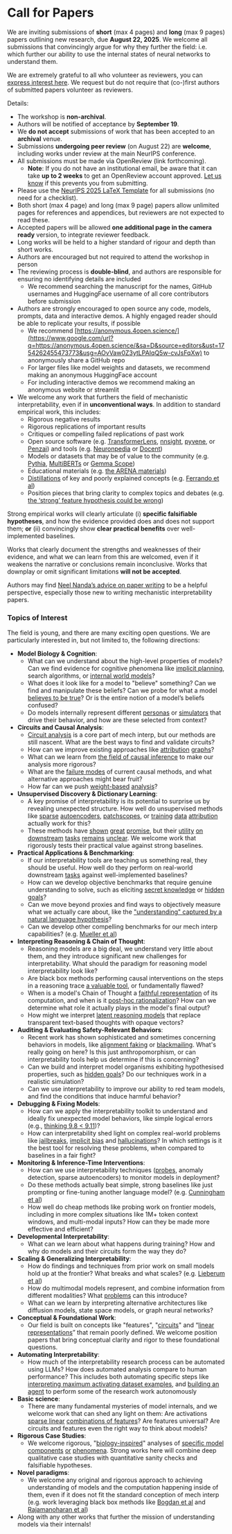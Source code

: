 # Call for Papers
We are inviting submissions of **short** (max 4 pages) and **long** (max 9 pages) papers outlining new research, due **August 22, 2025**. We welcome all submissions that convincingly argue for why they further the field: i.e. which further our ability to use the internal states of neural networks to understand them. 

We are extremely grateful to all who volunteer as reviewers, you can [express interest here](https://www.google.com/url?q=https://docs.google.com/forms/d/e/1FAIpQLSdiw1SJllzoTz_nqzDTzTOGb9DV3W_truQyh-WvYj_QGIi7Mg/viewform?usp%3Ddialog&sa=D&source=editors&ust=1754262455468754&usg=AOvVaw2FCHhAzYxzc6v8hdk9rOSn). We request but do not require that (co-)first authors of submitted papers volunteer as reviewers. 

Details: 
* The workshop is **non-archival**.
* Authors will be notified of acceptance by **September 19**.
* We **do not accept** submissions of work that has been accepted to an **archival** venue.
* Submissions **undergoing peer review** (on August 22) are **welcome**, including works under review at the main NeurIPS conference.
* All submissions must be made via OpenReview (link forthcoming).
  * **Note**: If you do not have an institutional email, be aware that it can take **up to 2 weeks** to get an OpenReview account approved. [Let us know](mailto:neurips2025@mechinterpworkshop.com) if this prevents you from submitting.
* Please use the [NeurIPS 2025 LaTeX Template](https://www.google.com/url?q=https://media.neurips.cc/Conferences/NeurIPS2025/Styles.zip&sa=D&source=editors&ust=1754262455471361&usg=AOvVaw2qNwZOkN9L4EOi-Y12W94E) for all submissions (no need for a checklist).
* Both short (max 4 page) and long (max 9 page) papers allow unlimited pages for references and appendices, but reviewers are not expected to read these.
* Accepted papers will be allowed **one additional page in the camera ready** version, to integrate reviewer feedback.
* Long works will be held to a higher standard of rigour and depth than short works.
* Authors are encouraged but not required to attend the workshop in person
* The reviewing process is **double-blind**, and authors are responsible for ensuring no identifying details are included
  * We recommend searching the manuscript for the names, GitHub usernames and HuggingFace username of all core contributors before submission
* Authors are strongly encouraged to open source any code, models, prompts, data and interactive demos. A highly engaged reader should be able to replicate your results, if possible
  * We recommend [https://anonymous.4open.science/](https://www.google.com/url?q=https://anonymous.4open.science/&sa=D&source=editors&ust=1754262455473773&usg=AOvVaw0Z3ytLPAIqQ5w-cvJsFqXw) to anonymously share a GitHub repo
  * For larger files like model weights and datasets, we recommend making an anonymous HuggingFace account
  * For including interactive demos we recommend making an anonymous website or streamlit
* We welcome any work that furthers the field of mechanistic interpretability, even if in **unconventional ways**. In addition to standard empirical work, this includes:
  * Rigorous negative results
  * Rigorous replications of important results
  * Critiques or compelling failed replications of past work
  * Open source software (e.g. [TransformerLens](https://www.google.com/url?q=https://github.com/neelnanda-io/TransformerLens&sa=D&source=editors&ust=1754262455475493&usg=AOvVaw0_H5gQUIkJc1j_eGcBIrrK), [nnsight](https://www.google.com/url?q=https://github.com/ndif-team/nnsight&sa=D&source=editors&ust=1754262455475647&usg=AOvVaw0aqEvlow2qcNwsu0_wbS0a), [pyvene](https://www.google.com/url?q=https://github.com/stanfordnlp/pyvene/tree/main/pyvene/models/mlp&sa=D&source=editors&ust=1754262455475779&usg=AOvVaw3Uz0n6isKEWRkfeTO3j6EB), or [Penzai](https://www.google.com/url?q=https://github.com/google-deepmind/penzai&sa=D&source=editors&ust=1754262455475917&usg=AOvVaw1wMtLgEuTKpOSxBRdCgUh0)) and tools (e.g. [Neuronpedia](https://www.google.com/url?q=http://neuronpedia.org&sa=D&source=editors&ust=1754262455476050&usg=AOvVaw3nAncOCE8PWW7G0yk6_3PP) or [Docent](https://www.google.com/url?q=https://transluce.org/introducing-docent&sa=D&source=editors&ust=1754262455476211&usg=AOvVaw2CZgci0h_JxpDEkSU7d3W8))
  * Models or datasets that may be of value to the community (e.g. [Pythia](https://www.google.com/url?q=https://arxiv.org/abs/2304.01373&sa=D&source=editors&ust=1754262455476526&usg=AOvVaw1tAn9H5XO-B6owVexPOqbU), [MultiBERTs](https://www.google.com/url?q=https://arxiv.org/abs/2106.16163&sa=D&source=editors&ust=1754262455476643&usg=AOvVaw3_-1BSRpAR6MblfouZh4lx) or [Gemma Scope](https://www.google.com/url?q=https://arxiv.org/abs/2408.05147&sa=D&source=editors&ust=1754262455476807&usg=AOvVaw0SNrS-pERESs_RzBM5xmjw))
  * Educational materials (e.g. [the ARENA materials](https://www.google.com/url?q=https://arena3-chapter1-transformer-interp.streamlit.app/&sa=D&source=editors&ust=1754262455477086&usg=AOvVaw2olKfyKofE7bz3UPpQfWDQ))
  * [Distillations](https://www.google.com/url?q=https://distill.pub/2017/research-debt/&sa=D&source=editors&ust=1754262455477268&usg=AOvVaw0JnqVPWvWY_PZXNgUqtCrp) of key and poorly explained concepts (e.g. [Ferrando et al](https://www.google.com/url?q=https://arxiv.org/abs/2405.00208&sa=D&source=editors&ust=1754262455477512&usg=AOvVaw0Oa9wjx8_TXwUrzA6oDwCt))
  * Position pieces that bring clarity to complex topics and debates (e.g. [the ‘strong’ feature hypothesis could be wrong](https://www.google.com/url?q=https://www.alignmentforum.org/posts/tojtPCCRpKLSHBdpn/the-strong-feature-hypothesis-could-be-wrong&sa=D&source=editors&ust=1754262455477943&usg=AOvVaw0SpiG0Mq7cg_KMuPOKNO1w))

Strong empirical works will clearly articulate (i) **specific falsifiable hypotheses**, and how the evidence provided does and does not support them; **or** (ii) convincingly show **clear practical benefits** over well-implemented baselines. 

Works that clearly document the strengths and weaknesses of their evidence, and what we can learn from this are welcomed, even if it weakens the narrative or conclusions remain inconclusive. Works that downplay or omit significant limitations **will not be accepted**. 

Authors may find [Neel Nanda’s advice on paper writing](https://www.google.com/url?q=https://www.alignmentforum.org/posts/eJGptPbbFPZGLpjsp/highly-opinionated-advice-on-how-to-write-ml-papers&sa=D&source=editors&ust=1754262455479697&usg=AOvVaw390B03a-MFmohMM8CUi6m1) to be a helpful perspective, especially those new to writing mechanistic interpretability papers. 
### Topics of Interest
The field is young, and there are many exciting open questions. We are particularly interested in, but not limited to, the following directions: 
* **Model Biology & Cognition**:
  * What can we understand about the high-level properties of models? Can we find evidence for cognitive phenomena like [implicit planning](https://www.google.com/url?q=https://transformer-circuits.pub/2025/attribution-graphs/biology.html%23dives-poems&sa=D&source=editors&ust=1754262455480953&usg=AOvVaw1Woy5h4EAgvO3NWhxu2lqJ), search algorithms, or [internal world models](https://www.google.com/url?q=https://arxiv.org/abs/2210.13382&sa=D&source=editors&ust=1754262455481167&usg=AOvVaw0mUGKvTw2FltDilD6r-2c-)?
  * What does it look like for a model to "believe" something? Can we find and manipulate these beliefs? Can we probe for what a model [believes to be true](https://www.google.com/url?q=https://arxiv.org/abs/2310.06824&sa=D&source=editors&ust=1754262455481589&usg=AOvVaw0ibrFeQPp8e20LWPao5LzT)? Or is the entire notion of a model’s beliefs confused?
  * Do models internally represent different [personas](https://www.google.com/url?q=https://arxiv.org/abs/2406.12094&sa=D&source=editors&ust=1754262455481989&usg=AOvVaw3KVxH00sboCoorTQXt7aAs) or [simulators](https://www.google.com/url?q=https://www.nature.com/articles/s41586-023-06647-8&sa=D&source=editors&ust=1754262455482149&usg=AOvVaw0v559mJMvzCdH5dGGJUDRv) that drive their behavior, and how are these selected from context?
* **Circuits and Causal Analysis**:
  * [Circuit analysis](https://www.google.com/url?q=https://distill.pub/2020/circuits/zoom-in/&sa=D&source=editors&ust=1754262455482614&usg=AOvVaw3_rpSKtpdfFiDkqRJTYcHP) is a core part of mech interp, but our methods are still nascent. What are the best ways to find and validate circuits?
  * How can we improve existing approaches like [attribution](https://www.google.com/url?q=https://arxiv.org/abs/2406.11944&sa=D&source=editors&ust=1754262455483097&usg=AOvVaw3hN80u0zR7kVkXLVp3xwgF) [graphs](https://www.google.com/url?q=https://transformer-circuits.pub/2025/attribution-graphs/methods.html&sa=D&source=editors&ust=1754262455483239&usg=AOvVaw0G6HJ94qsCcCuR_gYZJfbs)?
  * What can we learn from [the field of causal inference](https://www.google.com/url?q=https://arxiv.org/abs/2407.04690&sa=D&source=editors&ust=1754262455483520&usg=AOvVaw0a8kxw1kc0GWt4LddGQLCD) to make our analysis more rigorous?
  * What are the [failure modes](https://www.google.com/url?q=https://arxiv.org/abs/2307.15771&sa=D&source=editors&ust=1754262455483810&usg=AOvVaw09oi7L1zdbfWapCOoTM2FR) of current causal methods, and what alternative approaches might bear fruit?
  * How far can we push [weight-based](https://www.google.com/url?q=https://arxiv.org/abs/2301.05217&sa=D&source=editors&ust=1754262455484175&usg=AOvVaw34zE0jMnZhB7Qd7hd2nEyC) [analysis](https://www.google.com/url?q=https://arxiv.org/abs/2410.08417&sa=D&source=editors&ust=1754262455484320&usg=AOvVaw1-eojUsInzMn8rrZR1Z7Iu)?
* **Unsupervised Discovery & Dictionary Learning**:
  * A key promise of interpretability is its potential to surprise us by revealing unexpected structure. How well do unsupervised methods like [sparse](https://www.google.com/url?q=https://arxiv.org/abs/2103.15949&sa=D&source=editors&ust=1754262455485081&usg=AOvVaw2kNQ9_yhIvfkS7z_2WvKDY) [autoencoders](https://www.google.com/url?q=https://transformer-circuits.pub/2023/monosemantic-features&sa=D&source=editors&ust=1754262455485242&usg=AOvVaw2P6dEQOrxFvIE6PM4pweOB), [patch](https://www.google.com/url?q=https://arxiv.org/abs/2401.06102&sa=D&source=editors&ust=1754262455485362&usg=AOvVaw0PlhRXDucDRawph3I_OmNA)[scopes](https://www.google.com/url?q=https://arxiv.org/abs/2403.10949v2&sa=D&source=editors&ust=1754262455485448&usg=AOvVaw3PqF4xznUQ_0mcRkuxSvX_), or [training](https://www.google.com/url?q=https://proceedings.mlr.press/v70/koh17a?ref%3Dhttps://githubhelp.com&sa=D&source=editors&ust=1754262455485619&usg=AOvVaw3bDdrG-nCUuJ9tSzVk4Lig) [data](https://www.google.com/url?q=https://arxiv.org/abs/2308.03296&sa=D&source=editors&ust=1754262455485742&usg=AOvVaw3ocaPHrpPQH9Dp4R_8uFCx) [attribution](https://www.google.com/url?q=https://arxiv.org/abs/2205.11482&sa=D&source=editors&ust=1754262455485861&usg=AOvVaw0aGddJRJM-Zg5Waow9lGhj) actually work for this?
  * These methods have [shown](https://www.google.com/url?q=https://transformer-circuits.pub/2024/scaling-monosemanticity/index.html&sa=D&source=editors&ust=1754262455486145&usg=AOvVaw1PyY1d4BKtC4OZntKz233w) [great](https://www.google.com/url?q=https://transformer-circuits.pub/2025/attribution-graphs/biology.html&sa=D&source=editors&ust=1754262455486297&usg=AOvVaw24BI-YXNO0SYlDai7r3wPo) [promise](https://www.google.com/url?q=https://arxiv.org/abs/2503.10965&sa=D&source=editors&ust=1754262455486407&usg=AOvVaw0S9apxQs45Y_Q22YIcC0hR), but their [utility](https://www.google.com/url?q=https://arxiv.org/abs/2502.16681&sa=D&source=editors&ust=1754262455486548&usg=AOvVaw2zUdqDlMddElLjuaGP5Jj4) [on](https://www.google.com/url?q=https://www.tilderesearch.com/blog/sieve&sa=D&source=editors&ust=1754262455486661&usg=AOvVaw04_-CKROiXVWQxkTNWSK6U) [downstream](https://www.google.com/url?q=https://arxiv.org/abs/2501.17148&sa=D&source=editors&ust=1754262455486778&usg=AOvVaw3XvaNDM2LdZvNxDHi0vzw1) [tasks](https://www.google.com/url?q=https://transformer-circuits.pub/2024/features-as-classifiers/index.html&sa=D&source=editors&ust=1754262455486906&usg=AOvVaw1j73di78FzhYicvZG7ak4o) [remains](https://www.google.com/url?q=https://arxiv.org/abs/2502.04382&sa=D&source=editors&ust=1754262455487013&usg=AOvVaw2aVsfFbnynE52_Ard1MahF) [unclear](https://www.google.com/url?q=https://www.alignmentforum.org/posts/4uXCAJNuPKtKBsi28/negative-results-for-saes-on-downstream-tasks&sa=D&source=editors&ust=1754262455487174&usg=AOvVaw1NA2AKaXoce6TVnAsVtInn). We welcome work that rigorously tests their practical value against strong baselines.
* **Practical Applications & Benchmarking**:
  * If our interpretability tools are teaching us something real, they should be useful. How well do they perform on real-world downstream [tasks](https://www.google.com/url?q=https://www.lesswrong.com/posts/wGRnzCFcowRCrpX4Y/downstream-applications-as-validation-of-interpretability&sa=D&source=editors&ust=1754262455488025&usg=AOvVaw3d-hPUFpZhsjgjXiXb-Gba) against well-implemented baselines?
  * How can we develop objective benchmarks that require genuine understanding to solve, such as eliciting [secret knowledge](https://www.google.com/url?q=https://arxiv.org/abs/2505.14352&sa=D&source=editors&ust=1754262455488473&usg=AOvVaw2yaa5VKUNKJTn21Ic5TXVj) or [hidden goals](https://www.google.com/url?q=https://arxiv.org/abs/2503.10965&sa=D&source=editors&ust=1754262455488603&usg=AOvVaw0_gqX1ejLN31fKqAgvf6EP)?
  * Can we move beyond proxies and find ways to objectively measure what we actually care about, like the ["understanding" captured by a natural language hypothesis](https://www.google.com/url?q=https://arxiv.org/abs/2502.04382&sa=D&source=editors&ust=1754262455489038&usg=AOvVaw0zoLyQpCcAhU23Izcq6HoU)?
  * Can we develop other compelling benchmarks for our mech interp capabilities? (e.g. [Mueller et al](https://www.google.com/url?q=https://arxiv.org/abs/2504.13151&sa=D&source=editors&ust=1754262455489365&usg=AOvVaw3BbhlF2-D3T-wxscksjEoF))
* **Interpreting Reasoning & Chain of Thought**:
  * Reasoning models are a big deal, we understand very little about them, and they introduce significant new challenges for interpretability. What should the paradigm for reasoning model interpretability look like?
  * Are black box methods performing causal interventions on the steps in a reasoning trace [a valuable tool](https://www.google.com/url?q=https://arxiv.org/abs/2506.19143&sa=D&source=editors&ust=1754262455490368&usg=AOvVaw2QXUQjzXTKG2765t7MhvGQ), or fundamentally flawed?
  * When is a model's Chain of Thought a [faithful representation](https://www.google.com/url?q=https://arxiv.org/abs/2305.04388&sa=D&source=editors&ust=1754262455490678&usg=AOvVaw2vXFB_tlyiKjz9RniGoxLJ) of its computation, and when is it [post-hoc rationalization](https://www.google.com/url?q=https://arxiv.org/abs/2503.08679&sa=D&source=editors&ust=1754262455490891&usg=AOvVaw0dc-WPPK2bxXqcSgsA8Qj3)? How can we determine what role it actually plays in the model's final output?
  * How might we interpret [latent reasoning models](https://www.google.com/url?q=https://arxiv.org/abs/2412.06769&sa=D&source=editors&ust=1754262455491264&usg=AOvVaw1iK9mR3qqK5A8_q375QTy5) that replace transparent text-based thoughts with opaque vectors?
* **Auditing & Evaluating Safety-Relevant Behaviors**:
  * Recent work has shown sophisticated and sometimes concerning behaviors in models, like [alignment faking](https://www.google.com/url?q=https://arxiv.org/abs/2412.14093&sa=D&source=editors&ust=1754262455491909&usg=AOvVaw2l0X-xZfcZ5PzIMPureKOv) or [blackmailing](https://www.google.com/url?q=https://www.anthropic.com/research/agentic-misalignment&sa=D&source=editors&ust=1754262455492065&usg=AOvVaw0FTPN6xY66lwrDxZXsmKOn). What's really going on here? Is this just anthropomorphism, or can interpretability tools help us determine if this is concerning?
  * Can we build and interpret model organisms exhibiting hypothesised properties, such as [hidden goals](https://www.google.com/url?q=https://arxiv.org/abs/2503.10965&sa=D&source=editors&ust=1754262455492632&usg=AOvVaw1Aj1wCZLOR-XCzNNHyW9hU)? Do our techniques work in a realistic simulation?
  * Can we use interpretability to improve our ability to red team models, and find the conditions that induce harmful behavior?
* **Debugging & Fixing Models**:
  * How can we apply the interpretability toolkit to understand and ideally fix unexpected model behaviors, like simple logical errors (e.g., [thinking 9.8 < 9.11](https://www.google.com/url?q=https://transluce.org/observability-interface&sa=D&source=editors&ust=1754262455493625&usg=AOvVaw2bu95HcyZMi0yWI3kifepq))?
  * How can interpretability shed light on complex real-world problems like [jailbreaks](https://www.google.com/url?q=https://transformer-circuits.pub/2025/attribution-graphs/biology.html%23dives-jailbreak&sa=D&source=editors&ust=1754262455493960&usg=AOvVaw25mmQgSE5ui0mAaHrUEkrO), [implicit bias](https://www.google.com/url?q=https://arxiv.org/abs/2506.10922&sa=D&source=editors&ust=1754262455494095&usg=AOvVaw0tNireymnDa9JyNVza_FmK) and [hallucinations](https://www.google.com/url?q=https://arxiv.org/abs/2411.14257&sa=D&source=editors&ust=1754262455494220&usg=AOvVaw1ovebehReYsFeOjImXLxq0)? In which settings is it the best tool for resolving these problems, when compared to baselines in a fair fight?
* **Monitoring & Inference-Time Interventions**:
  * How can we use interpretability techniques ([probes](https://www.google.com/url?q=https://arxiv.org/abs/2102.12452&sa=D&source=editors&ust=1754262455494860&usg=AOvVaw1Kfc8idVPmCOnDo7X-AhBM), anomaly detection, sparse autoencoders) to monitor models in deployment?
  * Do these methods actually beat simple, strong baselines like just prompting or fine-tuning another language model? (e.g. [Cunningham et al](https://www.google.com/url?q=https://alignment.anthropic.com/2025/cheap-monitors/&sa=D&source=editors&ust=1754262455495377&usg=AOvVaw1iM1I4cX_NRn-qAs3uxe5N))
  * How well do cheap methods like probing work on frontier models, including in more complex situations like 1M+ token context windows, and multi-modal inputs? How can they be made more effective and efficient?
* **Developmental Interpretability**:
  * What can we learn about what happens during training? How and why do models and their circuits form the way they do?
* **Scaling & Generalizing Interpretability**:
  * How do findings and techniques from prior work on small models hold up at the frontier? What breaks and what scales? (e.g. [Lieberum et al](https://www.google.com/url?q=https://arxiv.org/abs/2307.09458&sa=D&source=editors&ust=1754262455496831&usg=AOvVaw3GCR85nTjwjRoxqRAv_PvX))
  * How do multimodal models represent, and combine information from different modalities? What [problems](https://www.google.com/url?q=https://openreview.net/pdf?id%3DVUhRdZp8ke&sa=D&source=editors&ust=1754262455497199&usg=AOvVaw2p8LG4cLo3aZjQZlvw8s1d) can this introduce?
  * What can we learn by interpreting alternative architectures like diffusion models, state space models, or graph neural networks?
* **Conceptual & Foundational Work**:
  * Our field is built on concepts like "features", "[circuits](https://www.google.com/url?q=https://distill.pub/2020/circuits/zoom-in/&sa=D&source=editors&ust=1754262455497944&usg=AOvVaw3l1E6N9xiLaievpad83mr7)" and “[linear representations](https://www.google.com/url?q=https://transformer-circuits.pub/2024/july-update/index.html%23linear-representations&sa=D&source=editors&ust=1754262455498151&usg=AOvVaw1E65qvQGuQ8S-PlKiv3SEP)” that remain poorly defined. We welcome position papers that bring conceptual clarity and rigor to these foundational questions.
* **Automating Interpretability**:
  * How much of the interpretability research process can be automated using LLMs? How does automated analysis compare to human performance? This includes both automating specific steps like [interpreting maximum activating dataset examples](https://www.google.com/url?q=https://openaipublic.blob.core.windows.net/neuron-explainer/paper/index.html&sa=D&source=editors&ust=1754262455499129&usg=AOvVaw1vAYSSZDSPmgF6GRZ7lbqK), and [building an agent](https://www.google.com/url?q=https://arxiv.org/abs/2404.14394&sa=D&source=editors&ust=1754262455499272&usg=AOvVaw3NXzkag6yJrO5ixNCzoqPF) to perform some of the research work autonomously
* **Basic science**:
  * There are many fundamental mysteries of model internals, and we welcome work that can shed any light on them: Are activations [sparse linear](https://www.google.com/url?q=https://arxiv.org/abs/1601.03764&sa=D&source=editors&ust=1754262455499899&usg=AOvVaw1QmeW7DVQP1nnjWUPQAK2f) [combinations of features](https://www.google.com/url?q=https://transformer-circuits.pub/2022/toy_model/index.html&sa=D&source=editors&ust=1754262455500083&usg=AOvVaw1twOJ4fmzVjnUkIxNbLNOT)? Are features universal? Are circuits and features even the right way to think about models?
* **Rigorous Case Studies**:
  * We welcome rigorous, "[biology-inspired](https://www.google.com/url?q=https://distill.pub/2020/circuits/curve-circuits/&sa=D&source=editors&ust=1754262455500692&usg=AOvVaw3--PUVAQ0Xd9VU9AK-TbxR)" analyses of [specific model](https://www.google.com/url?q=https://arxiv.org/abs/2310.04625&sa=D&source=editors&ust=1754262455500842&usg=AOvVaw2Eug8FBwK_4mYJx2gpOSY_) [components](https://www.google.com/url?q=https://transformer-circuits.pub/2024/scaling-monosemanticity/index.html&sa=D&source=editors&ust=1754262455501017&usg=AOvVaw3H7RwfoNWytn9gY9DZtXTh) [or](https://www.google.com/url?q=https://arxiv.org/abs/2305.01610&sa=D&source=editors&ust=1754262455501129&usg=AOvVaw3YNH5HPL3a-FhXc2zX1cBr) [phenomena](https://www.google.com/url?q=https://arxiv.org/abs/2306.09346&sa=D&source=editors&ust=1754262455501240&usg=AOvVaw3uJjXdUSVgxIeihdo3PkiF). Strong works here will combine deep qualitative case studies with quantitative sanity checks and falsifiable hypotheses.
* **Novel paradigms**:
  * We welcome any original and rigorous approach to achieving understanding of models and the computation happening inside of them, even if it does not fit the standard conception of mech interp (e.g. work leveraging black box methods like [Bogdan et al](https://www.google.com/url?q=https://arxiv.org/abs/2506.19143&sa=D&source=editors&ust=1754262455502173&usg=AOvVaw1j6UkqNwKVVP98bLmHoTxC) and [Rajamanoharan et al](https://www.google.com/url?q=https://www.alignmentforum.org/posts/wnzkjSmrgWZaBa2aC/self-preservation-or-instruction-ambiguity-examining-the&sa=D&source=editors&ust=1754262455502402&usg=AOvVaw2G72CiQhe_DDlip3aVBmg_))
* Along with any other works that further the mission of understanding models via their internals!